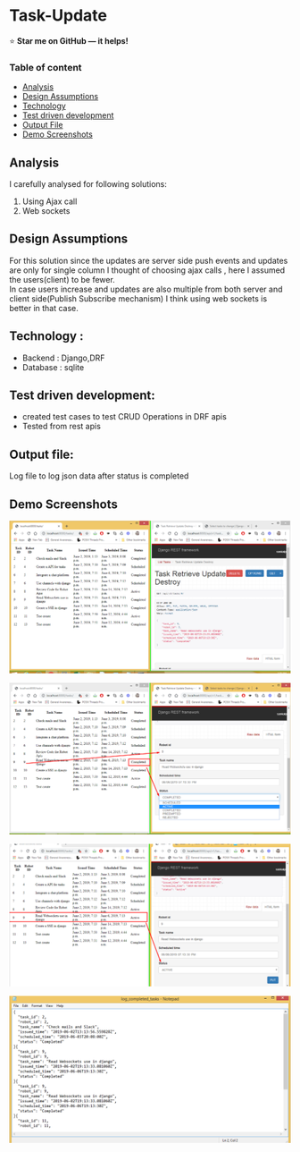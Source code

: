 # Task-Update


:star: **Star me on GitHub — it helps!**

### Table of content
- [Analysis](#analysis)
- [Design Assumptions](#design-assumptions)
- [Technology](#tech)
- [Test driven development](#test-driven-dev)
- [Output File](#output-file)
- [Demo Screenshots](#Demo-Screenshots)
## Analysis
I carefully analysed for following solutions:
1. Using Ajax call
2. Web sockets

## Design Assumptions
For this solution since the updates are server side push events and updates are only for single column
I thought of choosing ajax calls , here I assumed the users(client) to be fewer.  
In case users increase and updates are also multiple from both server and client side(Publish Subscribe mechanism)
I think using web sockets is better in that case.

## Technology :
- Backend : Django,DRF
- Database : sqlite

## Test driven development:
- created test cases to test CRUD Operations
in DRF apis
- Tested from rest apis 

## Output file:
Log file to log json data after status is completed

## Demo Screenshots

![image](Images/Screenshot_2.png)

![image](Images/Screenshot_1.png)

![image](Images/Screenshot_3.png)

![image](Images/Screenshot_4.png)
